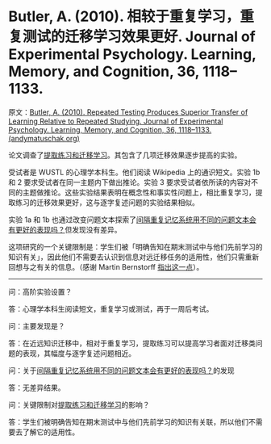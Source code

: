# Butler, A. (2010). 相较于重复学习，重复测试的迁移学习效果更好. Journal of Experimental Psychology. Learning, Memory, and Cognition, 36, 1118–1133.

原文：[Butler, A. (2010). Repeated Testing Produces Superior Transfer of Learning Relative to Repeated Studying. Journal of Experimental Psychology. Learning, Memory, and Cognition, 36, 1118–1133. (andymatuschak.org)](https://notes.andymatuschak.org/zKhfH8c9tyT3e8sZzDSKZ3yMmLFjybUT1CA)

论文调查了[提取练习和迁移学习](https://notes.andymatuschak.org/z2a8QGPfUmdLCVokLaegNzmaU6ehC58CUtYi)。其包含了几项迁移效果逐步提高的实验。

受试者是 WUSTL 的心理学本科生。他们阅读 Wikipedia 上的通识短文。实验 1b 和 2 要求受试者在同一主题内下做出推论。实验 3 要求受试者依所读的内容对不同的主题做推论。这些实验结果表明在概念性和事实性问题上，相比重复学习，提取练习的迁移效果更好，这与逐字复述问题的实验结果相似。

实验 1a 和 1b 也通过改变问题文本探索了[间隔重复记忆系统用不同的问题文本会有更好的表现吗？](https://notes.andymatuschak.org/zPQ4PsyZABQxajikxzp73TUBFG9ShJPG3hd)但发现没有差异。

这项研究的一个关键限制是：学生们被「明确告知在期末测试中与他们先前学习的知识有关」，因此他们不需要去认识到信息对远迁移任务的适用性，他们只需重新回想与之有关的信息。（感谢 Martin Bernstorff [指出这一点](https://twitter.com/m_bernstorff/status/1461074246277423109)）。

------

问：高阶实验设置？

答：心理学本科生阅读短文，重复学习或测试，再于一周后考试。

问：主要发现是？

答：在近远知识迁移中，相对于重复学习，提取练习可以提高学习者面对迁移类问题的表现，其幅度与逐字复述问题相近。 

问：关于[间隔重复记忆系统用不同的问题文本会有更好的表现吗？](https://notes.andymatuschak.org/Would_spaced_repetition_memory_systems_perform_better_with_varied_question_texts%3F)的发现

答：无差异结果。

问：关键限制对[提取练习和迁移学习](https://notes.andymatuschak.org/Retrieval_practice_and_transfer_learning)的影响？

答：学生们被明确告知在期末测试中与他们先前学习的知识有关联，所以他们不需要去了解它的适用性。